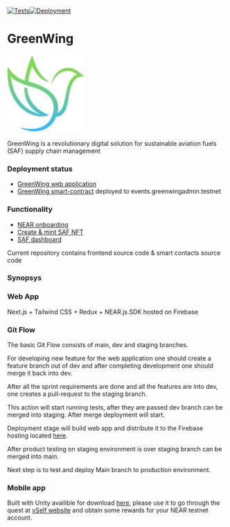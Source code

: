 [![Tests](https://github.com/vself-project/vself-beta/actions/workflows/pre-deploy-test.yml/badge.svg)](https://github.com/vself-project/vself-beta/actions)[![Deployment](https://github.com/vself-project/vself-beta/actions/workflows/firebase-hosting-deploy.yml/badge.svg)](https://github.com/vself-project/vself-beta/actions)

# GreenWing
![](https://github.com/mrpejker/GreenWing/blob/main/public/greenwing.png)

GreenWing is a revolutionary digital solution for sustainable aviation fuels (SAF) supply chain management

### Deployment status
- [GreenWing web application](https://green-wing.vercel.app/)
- [GreenWing smart-contract](https://explorer.testnet.near.org/accounts/events.greenwingadmin.testnet) deployed to events.greenwingadmin.testnet

### Functionality 

- [NEAR onboarding](https://green-wing.vercel.app/onboard) 
- [Create & mint SAF NFT](https://green-wing.vercel.app/add) 
- [SAF dashboard](https://green-wing.vercel.app/dashboard) 

Current repository contains frontend source code & smart contacts source code

### Synopsys

### Web App

Next.js + Tailwind CSS + Redux + NEAR.js.SDK hosted on Firebase

### Git Flow

The basic Git Flow consists of main, dev and staging branches.

For developing new feature for the web application one should create a feature branch out of dev and after completing development one should merge it back into dev.

After all the sprint requirements are done and all the features are into dev, one creates a pull-request to the staging branch.

This action will start running tests, after they are passed dev branch can be merged into staging. After merge deployment will start.

Deployment stage will build web app and distribute it to the Firebase hosting located [here](https://vself-dev.firebaseapp.com/).

After product testing on staging environment is over staging branch can be merged into main.

Next step is to test and deploy Main branch to production environment.

### Mobile app

Built with Unity availible for download [here](https://vself-dev.web.app/vself.apk), please use it to go through the quest at [vSelf website](https://vself.app/quest) and obtain some rewards for your NEAR testnet account.
